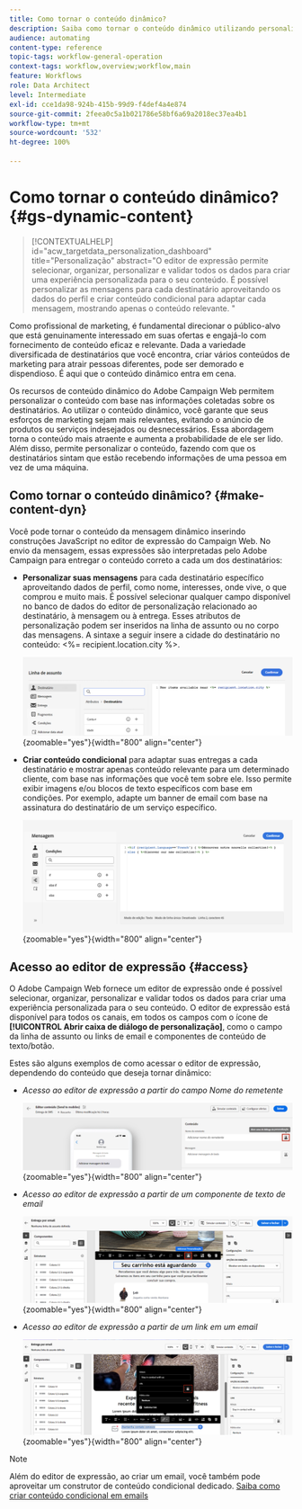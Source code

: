 ```yaml
---
title: Como tornar o conteúdo dinâmico?
description: Saiba como tornar o conteúdo dinâmico utilizando personalização e conteúdo condicional.
audience: automating
content-type: reference
topic-tags: workflow-general-operation
context-tags: workflow,overview;workflow,main
feature: Workflows
role: Data Architect
level: Intermediate
exl-id: cce1da98-924b-415b-99d9-f4def4a4e874
source-git-commit: 2feea0c5a1b021786e58bf6a69a2018ec37ea4b1
workflow-type: tm+mt
source-wordcount: '532'
ht-degree: 100%

---
```


# Como tornar o conteúdo dinâmico? {#gs-dynamic-content}

>[!CONTEXTUALHELP]
>id="acw_targetdata_personalization_dashboard"
>title="Personalização"
>abstract="O editor de expressão permite selecionar, organizar, personalizar e validar todos os dados para criar uma experiência personalizada para o seu conteúdo. É possível personalizar as mensagens para cada destinatário aproveitando os dados do perfil e criar conteúdo condicional para adaptar cada mensagem, mostrando apenas o conteúdo relevante. "

Como profissional de marketing, é fundamental direcionar o público-alvo que está genuinamente interessado em suas ofertas e engajá-lo com fornecimento de conteúdo eficaz e relevante. Dada a variedade diversificada de destinatários que você encontra, criar vários conteúdos de marketing para atrair pessoas diferentes, pode ser demorado e dispendioso. É aqui que o conteúdo dinâmico entra em cena.

Os recursos de conteúdo dinâmico do Adobe Campaign Web permitem personalizar o conteúdo com base nas informações coletadas sobre os destinatários. Ao utilizar o conteúdo dinâmico, você garante que seus esforços de marketing sejam mais relevantes, evitando o anúncio de produtos ou serviços indesejados ou desnecessários. Essa abordagem torna o conteúdo mais atraente e aumenta a probabilidade de ele ser lido. Além disso, permite personalizar o conteúdo, fazendo com que os destinatários sintam que estão recebendo informações de uma pessoa em vez de uma máquina.

## Como tornar o conteúdo dinâmico? {#make-content-dyn}

Você pode tornar o conteúdo da mensagem dinâmico inserindo construções JavaScript no editor de expressão do Campaign Web. No envio da mensagem, essas expressões são interpretadas pelo Adobe Campaign para entregar o conteúdo correto a cada um dos destinatários:

* **Personalizar suas mensagens** para cada destinatário específico aproveitando dados de perfil, como nome, interesses, onde vive, o que comprou e muito mais. É possível selecionar qualquer campo disponível no banco de dados do editor de personalização relacionado ao destinatário, à mensagem ou à entrega. Esses atributos de personalização podem ser inseridos na linha de assunto ou no corpo das mensagens. A sintaxe a seguir insere a cidade do destinatário no conteúdo: &lt;%= recipient.location.city %>.

  ![](assets/perso-subject-line.png){zoomable="yes"}{width="800" align="center"}

* **Criar conteúdo condicional** para adaptar suas entregas a cada destinatário e mostrar apenas conteúdo relevante para um determinado cliente, com base nas informações que você tem sobre ele. Isso permite exibir imagens e/ou blocos de texto específicos com base em condições. Por exemplo, adapte um banner de email com base na assinatura do destinatário de um serviço específico.

  ![](assets/condition-sample.png){zoomable="yes"}{width="800" align="center"}

## Acesso ao editor de expressão {#access}

O Adobe Campaign Web fornece um editor de expressão onde é possível selecionar, organizar, personalizar e validar todos os dados para criar uma experiência personalizada para o seu conteúdo. O editor de expressão está disponível para todos os canais, em todos os campos com o ícone de **[!UICONTROL Abrir caixa de diálogo de personalização]**, como o campo da linha de assunto ou links de email e componentes de conteúdo de texto/botão.

Estes são alguns exemplos de como acessar o editor de expressão, dependendo do conteúdo que deseja tornar dinâmico:

* *Acesso ao editor de expressão a partir do campo Nome do remetente*

  ![](assets/expression-editor-access.png){zoomable="yes"}{width="800" align="center"}

* *Acesso ao editor de expressão a partir de um componente de texto de email*

  ![](assets/expression-editor-access-email.png){zoomable="yes"}{width="800" align="center"}

* *Acesso ao editor de expressão a partir de um link em um email*

  ![](assets/perso-link-insert-icon.png){zoomable="yes"}{width="800" align="center"}

>[!NOTE]
>
>Além do editor de expressão, ao criar um email, você também pode aproveitar um construtor de conteúdo condicional dedicado. [Saiba como criar conteúdo condicional em emails](conditions.md)
